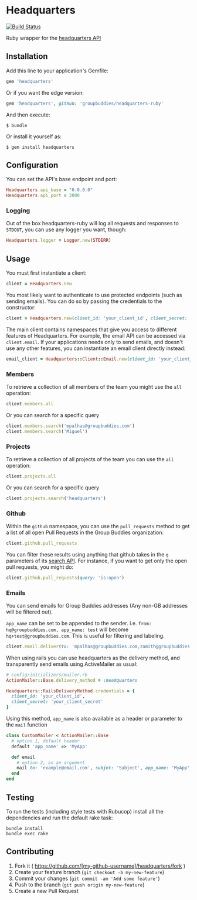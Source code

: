 # Headquarters

[![Build Status](https://semaphoreapp.com/api/v1/projects/2a53d14e-b72c-4047-bd1d-1193498cf8fe/311022/shields_badge.svg)](https://semaphoreapp.com/groupbuddies/headquarters-ruby)

Ruby wrapper for the [headquarters API](https://github.com/groupbuddies/headquarters)

## Installation

Add this line to your application's Gemfile:

```ruby
gem 'headquarters'
```

Or if you want the edge version:

```ruby
gem 'headquarters', github: 'groupbuddies/headquarters-ruby'
```

And then execute:

    $ bundle

Or install it yourself as:

    $ gem install headquarters


## Configuration

You can set the API's base endpoint and port:

```ruby
Headquarters.api_base = "0.0.0.0"
Headquarters.api_port = 3000
```

### Logging

Out of the box headquarters-ruby will log all requests and responses to `STDOUT`, you
can use any logger you want, though:

```ruby
Headquarters.logger = Logger.new(STDERR)
```

## Usage

You must first instantiate a client:

```ruby
client = Headquarters.new
```

You most likely want to authenticate to use protected endpoints (such as sending emails). You can do so by passing the credentials to the constructor:


```ruby
client = Headquarters.new(client_id: 'your_client_id', client_secret: 'your_client_secret')
```

The main client contains namespaces that give you access to different features of Headquarters. For example, the email API can be accessed via `client.email`. If your applications needs only to send emails, and doesn't use any other features, you can instantiate an email client directly instead:

```ruby
email_client = Headquarters::Client::Email.new(client_id: 'your_client_id', client_secret: 'your_client_secret')
```

### Members

To retrieve a collection of all members of the team you might use the `all`
operation:

```ruby
client.members.all
```

Or you can search for a specific query

```ruby
client.members.search('mpalhas@groupbuddies.com')
client.members.search('Miguel')
```

### Projects

To retrieve a collection of all projects of the team you can use the `all` operation:

```ruby
client.projects.all
```

Or you can search for a specific query

```ruby
client.projects.search('headquarters')
```

### Github

Within the `github` namespace, you can use the `pull_requests` method to get a list of all open Pull Requests in the Group Buddies organization:

```ruby
client.github.pull_requests
```

You can filter these results using anything that github takes in the `q`
parameters of its [search API](https://developer.github.com/v3/search/). For
instance, if you want to get only the open pull requests, you might do:

```ruby
client.github.pull_requests(query: 'is:open')
```

### Emails

You can send emails for Group Buddies addresses (Any non-GB addresses will be filtered out).

`app_name` can be set to be appended to the sender. i.e. `from: hq@groupbuddies.com, app_name: test` will become `hq+test@groupbuddies.com`. This is useful for filtering and labeling.

```ruby
client.email.deliver(to: 'mpalhas@groupbuddies.com,zamith@groupbuddies.com', subject: 'custom subject', body: '<b>HTML body</b>', app_name: 'hq')
```

  When using rails you can use headquarters as the delivery method, and transparently send emails using ActiveMailer as usual:

```ruby
# config/initializers/mailer.rb
ActionMailer::Base.delivery_method = :headquarters

Headquarters::RailsDeliveryMethod.credentials = {
  client_id: 'your_client_id',
  client_secret: 'your_client_secret'
}
```

Using this method, `app_name` is also available as a header or parameter to the `mail` function

```ruby
class CustomMailer < ActionMailer::Base
  # option 1, default header
  default 'app_name' => 'MyApp'

  def email
    # option 2, as an argument
    mail to: 'example@email.com', subjet: 'Subject', app_name: 'MyApp'
  end
end
```

## Testing

To run the tests (including style tests with Rubucop) install all the
dependencies and run the default rake task:

```
bundle install
bundle exec rake
```

## Contributing

1. Fork it ( https://github.com/[my-github-username]/headquarters/fork )
2. Create your feature branch (`git checkout -b my-new-feature`)
3. Commit your changes (`git commit -am 'Add some feature'`)
4. Push to the branch (`git push origin my-new-feature`)
5. Create a new Pull Request
